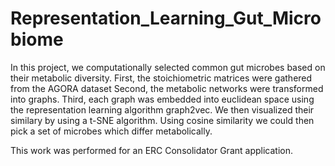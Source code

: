 # Representation_Learning_Gut_Microbiome

In this project, we computationally selected common gut microbes based on their metabolic diversity.
First, the stoichiometric matrices were gathered from the AGORA dataset
Second, the metabolic networks were transformed into graphs.
Third, each graph was embedded into euclidean space using the representation learning algorithm graph2vec.
We then visualized their similary by using a t-SNE algorithm.
Using cosine similarity we could then pick a set of microbes which differ metabolically.

This work was performed for an ERC Consolidator Grant application.
